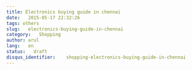 ```yaml
---
title: Electronics buying guide in chennai
date:   2015-05-17 22:32:26
tags: others
slug:   electronics-buying-guide-in-chennai
category:   Shopping
author: arul
lang:   en
status:   draft
disqus_identifier:    shopping-electronics-buying-guide-in-chennai
---
```

